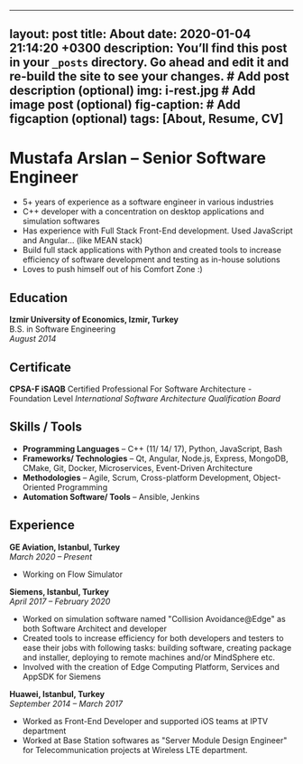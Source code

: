 
---
layout: post
title: About
date: 2020-01-04 21:14:20 +0300
description: You’ll find this post in your `_posts` directory. Go ahead and edit it and re-build the site to see your changes. # Add post description (optional)
img: i-rest.jpg # Add image post (optional)
fig-caption: # Add figcaption (optional)
tags: [About, Resume, CV]
---
# Mustafa  Arslan &ndash; Senior Software Engineer
- 5+ years of experience as a software engineer in various industries
- C++ developer with a concentration on desktop applications and simulation softwares
- Has experience with Full Stack Front-End development. Used JavaScript and Angular... (like MEAN stack)
- Build full stack applications with Python and created tools to increase efficiency of software development and testing as in-house solutions
- Loves to push himself out of his Comfort Zone :)

## Education
**Izmir University of Economics, Izmir, Turkey**  
B.S. in Software Engineering   
*August 2014*  

## Certificate
**CPSA-F iSAQB**
Certified Professional For Software Architecture - Foundation Level
*International Software Architecture
Qualification Board*

## Skills / Tools
- **Programming Languages** &ndash; C++ (11/ 14/ 17), Python, JavaScript, Bash
- **Frameworks/ Technologies** &ndash; Qt, Angular, Node.js, Express, MongoDB, CMake, Git, Docker, Microservices, Event-Driven Architecture
- **Methodologies** &ndash; Agile, Scrum, Cross-platform Development, Object-Oriented Programming
- **Automation Software/ Tools** &ndash; Ansible, Jenkins

## Experience
**GE Aviation, Istanbul, Turkey**  
*March 2020 &ndash; Present*  
- Working on Flow Simulator

**Siemens, Istanbul, Turkey**  
*April 2017 &ndash; February 2020* 
- Worked on simulation software named "Collision Avoidance@Edge" as both Software Architect and developer
- Created tools to increase efficiency for both developers and testers to ease their jobs with following tasks: building software, creating package and installer, deploying to remote machines and/or MindSphere etc.
- Involved with the creation of Edge Computing Platform, Services and AppSDK for Siemens

**Huawei, Istanbul, Turkey**  
*September 2014 &ndash; March 2017*
-  Worked as Front-End Developer and supported iOS teams at IPTV department
- Worked at Base Station softwares as "Server Module Design Engineer" for Telecommunication projects at Wireless LTE department.
